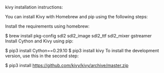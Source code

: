 kivy installation instructions:

You can install Kivy with Homebrew and pip using the following steps:

Install the requirements using homebrew:

$ brew install pkg-config sdl2 sdl2_image sdl2_ttf sdl2_mixer gstreamer
Install Cython and Kivy using pip:

$ pip3 install Cython==0.29.10
$ pip3 install kivy
To install the development version, use this in the second step:

$ pip3 install https://github.com/kivy/kivy/archive/master.zip